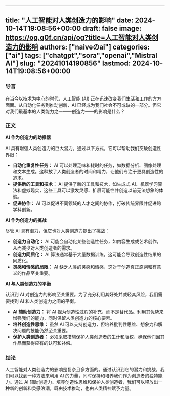 
---
title: "人工智能对人类创造力的影响"
date: 2024-10-14T19:08:56+00:00
draft: false
image: https://og.g0f.cn/api/og?title=人工智能对人类创造力的影响
authors: ["naiveのai"]
categories: ["ai"]
tags: ["chatgpt","sora","openai","Mistral AI"]
slug: "20241014190856"
lastmod: 2024-10-14T19:08:56+00:00
---
### 导言

在当今以技术为中心的时代，人工智能 (AI) 正在迅速改变我们生活和工作的方方面面。从自动化任务到推动创新，AI 已经成为我们社会不可或缺的一部分。但它对我们最基本的人类能力之一——创造力——的影响是什么？

### 正文

**AI 作为创造力的助推器**

AI 具有增强人类创造力的巨大潜力。通过以下方式，它可以帮助我们突破创造性界限：

- **自动化重复性任务：** AI 可以处理乏味和耗时的任务，如数据分析、图像处理和文本生成。这释放了人类创造者的时间和精力，让他们专注于更具创造性的追求。
- **提供新的工具和技术：** AI 提供了新的工具和技术，如生成式 AI、机器学习算法和虚拟现实，这些工具可以激发灵感、扩展可能性并创造以前无法想象的体验。
- **促进协作：** AI 可以促进不同领域的人才之间的协作，打破传统界限并促进跨学科创新。

**AI 作为创造力的挑战**

尽管 AI 具有潜力，但它也对人类创造力提出了挑战：

- **创造力自动化：** AI 可能会自动化某些创造性任务，如内容生成或艺术创作，从而减少对人类创造者的需求。
- **创造力同质化：** AI 算法通常基于大量数据训练，这可能会导致创造性结果的同质化。
- **灵感和情感的局限：** AI 缺乏人类的灵感和情感，这对于创造真正原创和有意义的作品至关重要。

**AI 与人类创造力的平衡**

认识到 AI 对创造力的影响至关重要。为了充分利用其好处并减轻其风险，我们需要找到 AI 和人类创造力之间的平衡。

- **AI 辅助创造力：** 将 AI 视为创造性过程的补充，而不是替代品。利用其优势来增强我们的能力，同时保留人类创造力的核心要素。
- **培养创造性思维：** 虽然 AI 可以支持创造力，但培养批判性思维、想象力和解决问题的技能仍然至关重要。
- **保护人类创造者：** 必须采取措施保护人类创造者的生计和版权，确保他们因其作品而获得应有的认可和补偿。

### 结论

人工智能对人类创造力的影响是复杂且多方面的。通过认识到它的潜力和挑战，我们可以找到一种方法来利用 AI 的力量，同时保持和培养我们作为创造者的独特能力。通过 AI 辅助创造力、培养创造性思维和保护人类创造者，我们可以释放出一种新的创新和灵感浪潮，既由技术推动，也由人类精神赋予力量。